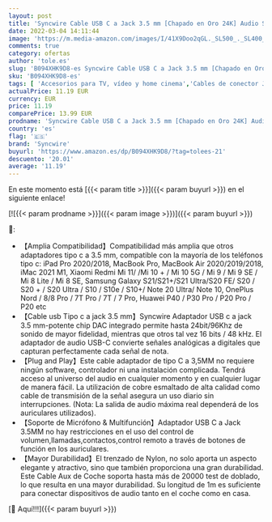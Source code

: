 ```yaml
---
layout: post
title: 'Syncwire Cable USB C a Jack 3.5 mm [Chapado en Oro 24K] Audio Stereo Cable Auxiliar para Coche  DAC Chip Compatible con Xiaomi Mi 11/10/9 Samsung S21/S20/S10  iPad Pro 11/12.9 2021/2020 y Más'
date: 2022-03-04 14:11:44
image: 'https://m.media-amazon.com/images/I/41X9Doo2qGL._SL500_._SL400_.jpg'
comments: true
category: ofertas
author: 'tole.es'
slug: 'B094XHK9D8-es Syncwire Cable USB C a Jack 3.5 mm [Chapado en Oro 24K]...'
sku: 'B094XHK9D8-es'
tags: [ 'Accesorios para TV, vídeo y home cinema','Cables de conector Jack','Cables para TV, vídeo y home cinema','Electrónica','TV, vídeo y home cinema','ipad','syncwire', ]
actualPrice: 11.19 EUR
currency: EUR
price: 11.19
comparePrice: 13.99 EUR
prodname: 'Syncwire Cable USB C a Jack 3.5 mm [Chapado en Oro 24K] Audio Stereo Cable Auxiliar para Coche  DAC Chip Compatible con Xiaomi Mi 11/10/9 Samsung S21/S20/S10  iPad Pro 11/12.9 2021/2020 y Más'
country: 'es'
flag: '🇪🇸'
brand: 'Syncwire'
buyurl: 'https://www.amazon.es/dp/B094XHK9D8/?tag=tolees-21'
descuento: '20.01'
average: '11.19'
---
```


En este momento está [{{< param title >}}]({{< param buyurl >}}) en el siguiente enlace!

[![{{< param prodname >}}]({{< param image >}})]({{< param buyurl >}})

🔎:

- 【Amplia Compatibilidad】Compatibilidad más amplia que otros adaptadores tipo c a 3.5 mm, compatible con la mayoría de los teléfonos tipo c: iPad Pro 2020/2018, MacBook Pro, MacBook Air 2020/2019/2018, iMac 2021 M1, Xiaomi Redmi Mi 11/ /Mi 10 + / Mi 10 5G / Mi 9 / Mi 9 SE / Mi 8 Lite / Mi 8 SE, Samsung Galaxy S21/S21+/S21 Ultra/S20 FE/ S20 / S20 + / S20 Ultra / S10 / S10e / S10+/ Note 20 Ultra/ Note 10, OnePlus Nord / 8/8 Pro / 7T Pro / 7T / 7 Pro, Huawei P40 / P30 Pro / P20 Pro / P20 etc
- 【Cable usb Tipo c a jack 3.5 mm】Syncwire Adaptador USB c a jack 3.5 mm-potente chip DAC integrado permite hasta 24bit/96Khz de sonido de mayor fidelidad, mientras que otros tal vez 16 bits / 48 kHz. El adaptador de audio USB-C convierte señales analógicas a digitales que capturan perfectamente cada señal de nota.
- 【Plug and Play】Este cable adaptador de tipo C a 3,5MM no requiere ningún software, controlador ni una instalación complicada. Tendrá acceso al universo del audio en cualquier momento y en cualquier lugar de manera fácil. La utilización de cobre esmaltado de alta calidad como cable de transmisión de la señal asegura un uso diario sin interrupciones. (Nota: La salida de audio máxima real dependerá de los auriculares utilizados).
- 【Soporte de Micrófono & Multifunción】Adaptador USB C a Jack 3.5MM no hay restricciones en el uso del control de volumen,llamadas,contactos,control remoto a través de botones de función en los auriculares.
- 【Mayor Durabilidad】El trenzado de Nylon, no solo aporta un aspecto elegante y atractivo, sino que también proporciona una gran durabilidad. Este Cable Aux de Coche soporta hasta más de 20000 test de doblado, lo que resulta en una mayor durabilidad. Su longitud de 1m es suficiente para conectar dispositivos de audio tanto en el coche como en casa.

[🛒 Aquí!!!]({{< param buyurl >}})
